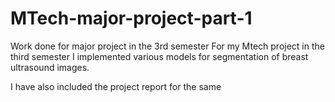 # MTech-major-project-part-1
Work done for major project in the 3rd semester
For my Mtech project in the third semester I implemented various models for segmentation of breast ultrasound images. 

I have also included the project report for the same
